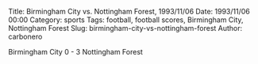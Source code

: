 Title: Birmingham City vs. Nottingham Forest, 1993/11/06
Date: 1993/11/06 00:00
Category: sports
Tags: football, football scores, Birmingham City, Nottingham Forest
Slug: birmingham-city-vs-nottingham-forest
Author: carbonero


Birmingham City 0 - 3 Nottingham Forest
